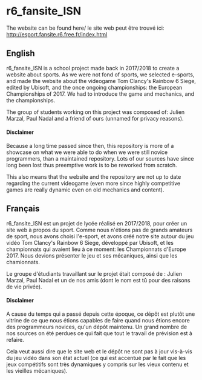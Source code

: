 # r6_fansite_ISN

The website can be found here/ le site web peut être trouvé ici: http://esport.fansite.r6.free.fr/index.html

## English

r6_fansite_ISN is a school project made back in 2017/2018 to create a website about sports. 
As we were not fond of sports, we selected e-sports, and made the website about the videogame Tom Clancy's Rainbow 6 Siege, edited by Ubisoft, and the once ongoing championships: the European Championships of 2017. 
We had to introduce the game and mechanics, and the championships.

The group of students working on this project was composed of: Julien Marzal, Paul Nadal and a friend of ours (unnamed for privacy reasons).

#### Disclaimer
Because a long time passed since then, this repository is more of a showcase on what we were able to do when we were still novice programmers, than a maintained repository.
Lots of our sources have since long been lost thus preemptive work is to be reworked from scratch.

This also means that the website and the repository are not up to date regarding the current videogame (even more since highly competitive games are really dynamic even on old mechanics and content).

## Français

r6_fansite_ISN est un projet de lycée réalisé en 2017/2018, pour créer un site web à propos du sport. 
Comme nous n'étions pas de grands amateurs de sport, nous avons choisi l'e-sport, et avons créé notre site autour du jeu vidéo Tom Clancy's Rainbow 6 Siege, développé par Ubisoft, et les championnats qui avaient lieu à ce moment: les Championnats d'Europe 2017. 
Nous devions présenter le jeu et ses mécaniques, ainsi que les chamionnats.

Le groupe d'étudiants travaillant sur le projet était composé de : Julien Marzal, Paul Nadal et un de nos amis (dont le nom est tû pour des raisons de vie privée).

#### Disclaimer
A cause du temps qui a passé depuis cette époque, ce dépôt est plutôt une vitrine de ce que nous étions capables de faire quand nous étions encore des programmeurs novices, qu'un dépôt maintenu.
Un grand nombre de nos sources on été perdues ce qui fait que tout le travail de prévision est à refaire.

Cela veut aussi dire que le site web et le dépôt ne sont pas à jour vis-à-vis du jeu vidéo dans son état actuel (ce qui est accentué par le fait que les jeux compétitifs sont très dynamiques y compris sur les vieux contenu et les vieilles mécaniques).
